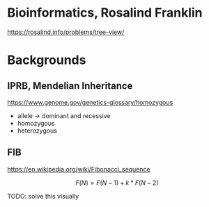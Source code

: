 # Bioinformatics, Rosalind Franklin

<https://rosalind.info/problems/tree-view/>

# Backgrounds

## IPRB, Mendelian Inheritance

<https://www.genome.gov/genetics-glossary/homozygous>

- allele -> dominant and recessive
- homozygous
- heterozygous

## FIB

<https://en.wikipedia.org/wiki/Fibonacci_sequence>

$$
F(N) = F(N-1) + k * F(N-2)
$$

TODO: solve this visually
